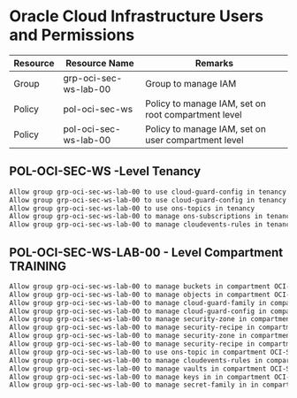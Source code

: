 <!-- markdownlint-disable MD013 -->
# Oracle Cloud Infrastructure Users and Permissions

| Resource         | Resource Name            | Remarks                                                                |
|------------------|--------------------------| -----------------------------------------------------------------------|
| Group            | grp-oci-sec-ws-lab-00    | Group to manage IAM                                                    |
| Policy           | pol-oci-sec-ws           | Policy to manage IAM, set on root compartment level                    |
| Policy           | pol-oci-sec-ws-lab-00    | Policy to manage IAM, set on user compartment level                    |

## POL-OCI-SEC-WS -Level Tenancy

```BASH
Allow group grp-oci-sec-ws-lab-00 to use cloud-guard-config in tenancy
Allow group grp-oci-sec-ws-lab-00 to use cloud-guard-config in tenancy
Allow group grp-oci-sec-ws-lab-00 to use ons-topics in tenancy
Allow group grp-oci-sec-ws-lab-00 to manage ons-subscriptions in tenancy
Allow group grp-oci-sec-ws-lab-00 to manage cloudevents-rules in tenancy
```

## POL-OCI-SEC-WS-LAB-00 - Level Compartment TRAINING

```BASH
Allow group grp-oci-sec-ws-lab-00 to manage buckets in compartment OCI-SEC-WS-LAB-00
Allow group grp-oci-sec-ws-lab-00 to manage objects in compartment OCI-SEC-WS-LAB-00
Allow group grp-oci-sec-ws-lab-00 to manage cloud-guard-family in compartment OCI-SEC-WS-LAB-00
Allow group grp-oci-sec-ws-lab-00 to manage cloud-guard-config in compartment OCI-SEC-WS-LAB-00
Allow group grp-oci-sec-ws-lab-00 to manage security-zone in compartment OCI-SEC-WS-LAB-00
Allow group grp-oci-sec-ws-lab-00 to manage security-recipe in compartment OCI-SEC-WS-LAB-00
Allow group grp-oci-sec-ws-lab-00 to manage security-zone in compartment OCI-SEC-WS-LAB-00
Allow group grp-oci-sec-ws-lab-00 to manage security-recipe in compartment OCI-SEC-WS-LAB-00
Allow group grp-oci-sec-ws-lab-00 to use ons-topic in compartment OCI-SEC-WS-LAB-00
Allow group grp-oci-sec-ws-lab-00 to manage cloudevents-rules in compartment OCI-SEC-WS-LAB-00
Allow group grp-oci-sec-ws-lab-00 to manage vaults in compartment OCI-SEC-WS-LAB-00
Allow group grp-oci-sec-ws-lab-00 to manage keys in in compartment OCI-SEC-WS-LAB-00 
Allow group grp-oci-sec-ws-lab-00 to manage secret-family in in compartment OCI-SEC-WS-LAB-00
```

